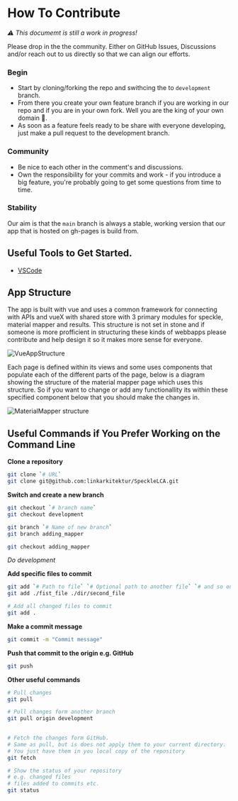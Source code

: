 # How To Contribute

_⚠️ This documemt is still a work in progress!_

Please drop in the the community. Either on GitHub Issues, Discussions and/or reach out to us directly so that we can align our efforts.

### Begin
* Start by cloning/forking the repo and swithcing the to `development` branch.
* From there you create your own feature branch if you are working in our repo and if you are in your own fork. Well you are the king of your own domain 👑.
* As soon as a feature feels ready to be share with everyone developing, just make a pull request to the development branch.

### Community
* Be nice to each other in the comment's and discussions.
* Own the responsibility for your commits and work - if you introduce a big feature, you're probably going to get some questions from time to time.

### Stability
Our aim is that the `main` branch is always a stable, working version that our app that is hosted on gh-pages is build from.

## Useful Tools to Get Started.
- [VSCode](https://code.visualstudio.com/)

## App Structure

The app is built with vue and uses a common framework for connecting with APIs and vueX with shared store with 3 primary modules for speckle, material mapper and results. This structure is not set in stone and if someone is more profficient in structuring these kinds of webbapps please contribute and help design it so it makes more sense for everyone.

![VueAppStructure](https://user-images.githubusercontent.com/81305859/228532437-2e16ef8e-0baa-42de-91c6-2161d815035f.jpg)

Each page is defined within its views and some uses components that populate each of the different parts of the page, below is a diagram showing the structure of the material mapper page which uses this structure. So if you want to change or add any functionallity its within these specified component below that you should make the changes in.

![MaterialMapper structure](https://user-images.githubusercontent.com/81305859/228532742-2c5221d5-f413-4f2b-adb4-3b6fed1e0fca.jpg)

## Useful Commands if You Prefer Working on the Command Line
 
__Clone a repository__
```bash 
git clone `# URL`
git clone git@github.com:linkarkitektur/SpeckleLCA.git
```
__Switch and create a new branch__
```bash
git checkout `# branch name`
git checkout development

git branch `# Name of new branch`
git branch adding_mapper

git checkout adding_mapper
```

_Do development_

__Add specific files to commit__
```bash
git add `# Path to file` `# Optional path to another file` `# and so on` 
git add ./fist_file ./dir/second_file

# Add all changed files to commit
git add . 

```
__Make a commit message__
```bash
git commit -m "Commit message"
```

__Push that commit to the origin e.g. GitHub__
```bash
git push
```

__Other useful commands__
```bash
# Pull changes
git pull

# Pull changes form another branch
git pull origin development

 
# Fetch the changes form GitHub. 
# Same as pull, but is does not apply them to your current directory.
# You just have them in you local copy of the repository
git fetch

# Show the status of your repository
# e.g. changed files
# files added to commits etc.
git status
```
 
